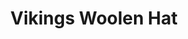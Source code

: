 ---
title: "Vikings Woolen Hat"
categories: ["Accessories","Accessories/Hats"]
images: ["./P05A7126.JPG"]
---